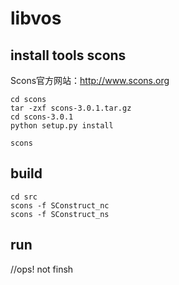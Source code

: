 # libvos

## install tools scons

Scons官方网站：http://www.scons.org 

```
cd scons
tar -zxf scons-3.0.1.tar.gz
cd scons-3.0.1
python setup.py install

scons
```

## build

```
cd src
scons -f SConstruct_nc
scons -f SConstruct_ns
```

## run

//ops! not finsh

